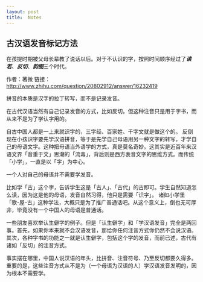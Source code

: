 ```yaml
---
layout: post
title:  Notes
---
```


## 古汉语发音标记方法
在孩提时期被父母长辈教了说话以后。对于不认识的字，按照时间顺序经过了***读若***、***反切***、***韵图***三个时代。

作者：著微
链接：http://www.zhihu.com/question/20802912/answer/16232419

拼音的本质是汉字的拉丁转写，而不是记录发音。

在古代汉语当然有自己记录发音的方式，比如反切。但这种注音只是用于字书，而从来不是为了学认字用的。

自古中国人都是一上来就识字的，三字经、百家姓、千字文就是做这个的。
反倒现在小孩识字要先学汉语拼音，等于是先学自己母语用另一种文字的转写，才学自己的母语文字。这种把母语当外语学的方式，真是莫名奇妙。这其实是近百年来汉语文界「音重于文」思潮的「流毒」，背后则是西方表音文字的思维方式。而传统「小学」，一直是以「字」为中心。

一个人对自己的母语并不需要学发音。

比如学「古」这个字，告诉学生这是「古人」、「古代」的古即可。学生自然知道怎么读，因为这是他的母语，发音自然习得，他只是需要「识字」。
诸如小学里「歌-屋-古」这种学法，大概只是为了推广普通话吧。从这个意义上，倒也无可厚非，毕竟没有一个中国人的母语是普通话。

一些朋友喜欢举认生僻字的例子。但是「认生僻字」和「学汉语发音」完全是两回事。首先，如果你本来就不会汉语发音，那给你任何注音方式你仍然不会说汉语。其次，各种字书的功能之一就是认生僻字，包括这个字的发音，而前已述，古代有诸如「反切」的注音方式。

事实摆在哪里，中国人说汉语的年头，比拼音、注音符号、乃至反切都要久得多。重要的是，这些注音方式从不是为（一个母语为汉语的人）学汉语发音发明的，因为根本不需要学。